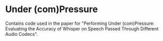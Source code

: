 # Under (com)Pressure
Contains code used in the paper for "Performing Under (com)Pressure: Evaluating the Accuracy of Whisper on Speech Passed Through Different Audio Codecs".
